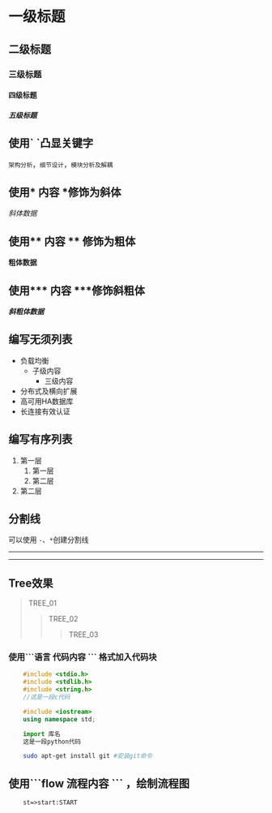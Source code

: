 # 一级标题
## 二级标题
### 三级标题
#### 四级标题
##### 五级标题


## 使用\` \`凸显关键字
`架构分析`，`细节设计`，`模块分析及解耦`</br>

## 使用\* 内容 \*修饰为斜体
*斜体数据*

## 使用\*\* 内容 \*\* 修饰为粗体
**粗体数据**

## 使用\*\*\* 内容 \*\*\*修饰斜粗体
***斜粗体数据***

## 编写无须列表
* 负载均衡
	* 子级内容
		* 三级内容
* 分布式及横向扩展
* 高可用HA数据库
* 长连接有效认证

## 编写有序列表
1. 第一层
	1. 第一层
	2. 第二层
2. 第二层


## 分割线
可以使用 `-`、`*`创建分割线</br>
- - -
* * *

## Tree效果
> TREE_01
>> TREE_02
>>> TREE_03


### 使用\`\`\`语言 代码内容 \`\`\` 格式加入代码块

```c
	#include <stdio.h>
	#include <stdlib.h>
	#include <string.h>
	//这是一段c代码
```

```cpp
	#include <iostream>
	using namespace std;
```

```python
	import 库名
	这是一段python代码
```

```bash
	sudo apt-get install git #安装git命令
```

## 使用\`\`\`flow 流程内容 \`\`\` ，绘制流程图

```flow
	st=>start:START

```







